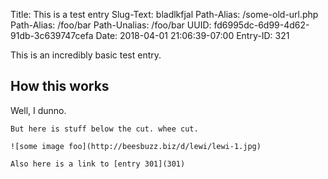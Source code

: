 Title: This is a test entry
Slug-Text: bladlkfjal
Path-Alias: /some-old-url.php
Path-Alias: /foo/bar
Path-Unalias: /foo/bar
UUID: fd6995dc-6d99-4d62-91db-3c639747cefa
Date: 2018-04-01 21:06:39-07:00
Entry-ID: 321

This is an incredibly basic test entry.

## How this works

Well, I dunno.

~~~~~
But here is stuff below the cut. whee cut.

![some image foo](http://beesbuzz.biz/d/lewi/lewi-1.jpg)

Also here is a link to [entry 301](301)
